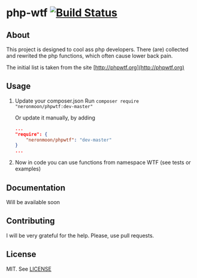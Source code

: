 # php-wtf [![Build Status](https://travis-ci.org/neronmoon/php-wtf.svg?branch=master)](https://travis-ci.org/neronmoon/php-wtf)
## About
This project is designed to cool ass php developers. There (are) collected and rewrited the php functions, which often cause lower back pain.

The initial list is taken from the site [http://phpwtf.org](http://phpwtf.org)
## Usage
1. Update your composer.json
    Run ```composer require "neronmoon/phpwtf:dev-master"```
    
    Or update it manually, by adding

    ```json
    ...
    "require": {
        "neronmoon/phpwtf": "dev-master"
    }
    ...
    ```

1. Now in code you can use functions from namespace WTF (see tests or examples)

## Documentation
Will be available soon

## Contributing
I will be very grateful for the help. Please, use pull requests.

## License
MIT. See [LICENSE](http://github.com/neronmoon/php-wtf/blob/master/LICENSE)
